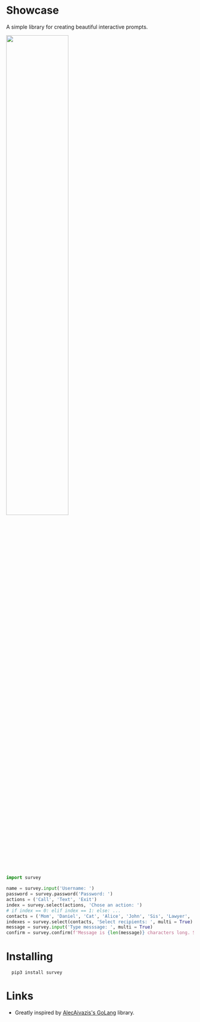 # Showcase

A simple library for creating beautiful interactive prompts.

<img src="images/showcase.gif" width="57.5%">

```py
import survey

name = survey.input('Username: ')
password = survey.password('Password: ')
actions = ('Call', 'Text', 'Exit')
index = survey.select(actions, 'Chose an action: ')
# if index == 0: elif index == 1: else: ...
contacts = ('Mom', 'Daniel', 'Cat', 'Alice', 'John', 'Sis', 'Lawyer', 'Robert')
indexes = survey.select(contacts, 'Select recipients: ', multi = True)
message = survey.input('Type messsage: ', multi = True)
confirm = survey.confirm(f'Message is {len(message)} characters long. Send? ', default = True)
```

# Installing

```
  pip3 install survey
```

# Links

- Greatly inspired by [AlecAivazis's GoLang](https://github.com/AlecAivazis/survey) library.
